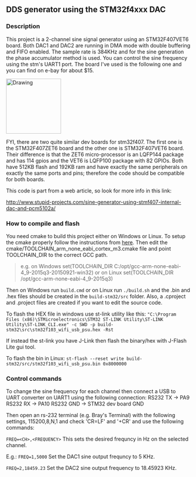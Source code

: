 DDS generator using the STM32f4xxx DAC
---

### Description

This project is a 2-channel sine signal generator using an STM32F407VET6 board. Both DAC1 and DAC2 are running in DMA mode with double buffering and FIFO enabled. The sample rate is 384KHz and for the sine generation the phase accumulator method is used. You can control the sine frequency using the stm's UART1 port. The board I've used is the following one and you can find on e-bay for about $15.

<img src="http://www.stupid-projects.com/wp-content/uploads/2017/05/stm32f407vet6_.jpg" alt="Drawing" style="width: 150px;"/>

FYI, there are two quite similar dev boards for stm32f407. The first one is the STM32F407ZET6 board and the other one is STM32F407VET6 board. Their difference is that the ZET6 micro-processor is an LQFP144 package and has 114 gpios and the VET6 is LQFP100 package with 82 GPIOs. Both have 512KB flash and 192KB ram and have exactly the same peripherals on exactly the same ports and pins; therefore the code should be compatible for both boards.

This code is part from a web article, so look for more info in this link:

http://www.stupid-projects.com/sine-generator-using-stmf407-internal-dac-and-pcm5102a/

### How to compile and flash
You need cmake to build this project either on Windows or Linux. To setup the cmake properly follow the instructions from [here](https://github.com/dimtass/cmake_toolchains/blob/master/README.md). Then edit the cmake/TOOLCHAIN_arm_none_eabi_cortex_m3.cmake file and point TOOLCHAIN_DIR to the correct GCC path.
> e.g. on Windows
> set(TOOLCHAIN_DIR C:/opt/gcc-arm-none-eabi-4_9-2015q3-20150921-win32)
> or on Linux
> set(TOOLCHAIN_DIR /opt/gcc-arm-none-eabi-4_9-2015q3)

Then on Windows run ```build.cmd``` or on Linux run ```./build.sh``` and the .bin and .hex files should be created in the ```build-stm32/src``` folder. Also, a .cproject and .project files are created if you want to edit the source code.

To flash the HEX file in windows use st-link utility like this:
```"C:\Program Files (x86)\STMicroelectronics\STM32 ST-LINK Utility\ST-LINK Utility\ST-LINK_CLI.exe" -c SWD -p build-stm32\src\stm32f103_wifi_usb_psu.hex -Rst```

If instead the st-link you have J-Link then flash the binary/hex with J-Flash Lite gui tool.

To flash the bin in Linux:
```st-flash --reset write build-stm32/src/stm32f103_wifi_usb_psu.bin 0x8000000```

### Control commands
To change the sine frequency for each channel then connect a USB to UART converter on UART1 using the following connection:
RS232 TX -> PA9
RS232 RX -> PA10
RS232 GND -> STM32 dev board GND

Then open an rs-232 terminal (e.g. Bray's Terminal) with the following settings, 115200,8,N,1 and check 'CR=LF' and '+CR' and use the following commands:

```FREQ=<CH>,<FREQUENCY>```
    This sets the desired frequncy in Hz on the selected channel.

E.g.:
```FREQ=1,5000```
    Set the DAC1 sine output frequncy to 5 KHz.

```FREQ=2,18459.23```
    Set the DAC2 sine output frequency to 18.45923 KHz.
